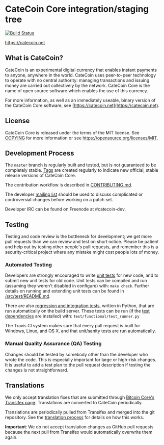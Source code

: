 CateCoin Core integration/staging tree
=====================================

[![Build Status](https://travis-ci.org/catecoin-project/catecoin.svg?branch=master)](https://travis-ci.org/catecoin-project/catecoin)

https://catecoin.net

What is CateCoin?
----------------

CateCoin is an experimental digital currency that enables instant payments to
anyone, anywhere in the world. CateCoin uses peer-to-peer technology to operate
with no central authority: managing transactions and issuing money are carried
out collectively by the network. CateCoin Core is the name of open source
software which enables the use of this currency.

For more information, as well as an immediately useable, binary version of
the CateCoin Core software, see [https://catecoin.net](https://catecoin.net).

License
-------

CateCoin Core is released under the terms of the MIT license. See [COPYING](COPYING) for more
information or see https://opensource.org/licenses/MIT.

Development Process
-------------------

The `master` branch is regularly built and tested, but is not guaranteed to be
completely stable. [Tags](https://github.com/catecoin-project/catecoin/tags) are created
regularly to indicate new official, stable release versions of CateCoin Core.

The contribution workflow is described in [CONTRIBUTING.md](CONTRIBUTING.md).

The developer [mailing list](https://groups.google.com/forum/#!forum/catecoin-dev)
should be used to discuss complicated or controversial changes before working
on a patch set.

Developer IRC can be found on Freenode at #catecoin-dev.

Testing
-------

Testing and code review is the bottleneck for development; we get more pull
requests than we can review and test on short notice. Please be patient and help out by testing
other people's pull requests, and remember this is a security-critical project where any mistake might cost people
lots of money.

### Automated Testing

Developers are strongly encouraged to write [unit tests](src/test/README.md) for new code, and to
submit new unit tests for old code. Unit tests can be compiled and run
(assuming they weren't disabled in configure) with: `make check`. Further details on running
and extending unit tests can be found in [/src/test/README.md](/src/test/README.md).

There are also [regression and integration tests](/test), written
in Python, that are run automatically on the build server.
These tests can be run (if the [test dependencies](/test) are installed) with: `test/functional/test_runner.py`

The Travis CI system makes sure that every pull request is built for Windows, Linux, and OS X, and that unit/sanity tests are run automatically.

### Manual Quality Assurance (QA) Testing

Changes should be tested by somebody other than the developer who wrote the
code. This is especially important for large or high-risk changes. It is useful
to add a test plan to the pull request description if testing the changes is
not straightforward.

Translations
------------

We only accept translation fixes that are submitted through [Bitcoin Core's Transifex page](https://www.transifex.com/projects/p/bitcoin/).
Translations are converted to CateCoin periodically.

Translations are periodically pulled from Transifex and merged into the git repository. See the
[translation process](doc/translation_process.md) for details on how this works.

**Important**: We do not accept translation changes as GitHub pull requests because the next
pull from Transifex would automatically overwrite them again.
